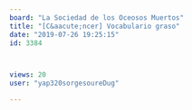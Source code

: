 ```yaml
---
board: "La Sociedad de los Oceosos Muertos"
title: "[C&aacute;ncer] Vocabulario graso"
date: "2019-07-26 19:25:15"
id: 3384



views: 20
user: "yap320sorgesoureDug"

---
```

